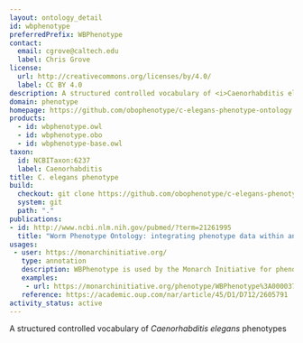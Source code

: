 ```yaml
---
layout: ontology_detail
id: wbphenotype
preferredPrefix: WBPhenotype
contact:
  email: cgrove@caltech.edu
  label: Chris Grove
license:
  url: http://creativecommons.org/licenses/by/4.0/
  label: CC BY 4.0
description: A structured controlled vocabulary of <i>Caenorhabditis elegans</i> phenotypes
domain: phenotype
homepage: https://github.com/obophenotype/c-elegans-phenotype-ontology
products:
  - id: wbphenotype.owl
  - id: wbphenotype.obo
  - id: wbphenotype-base.owl
taxon:
  id: NCBITaxon:6237
  label: Caenorhabditis
title: C. elegans phenotype
build:
  checkout: git clone https://github.com/obophenotype/c-elegans-phenotype-ontology.git
  system: git
  path: "."
publications:
- id: http://www.ncbi.nlm.nih.gov/pubmed/?term=21261995
  title: "Worm Phenotype Ontology: integrating phenotype data within and beyond the C. elegans community."
usages:
 - user: https://monarchinitiative.org/
   type: annotation
   description: WBPhenotype is used by the Monarch Initiative for phenotype annotations.
   examples:
    - url: https://monarchinitiative.org/phenotype/WBPhenotype%3A0000370
   reference: https://academic.oup.com/nar/article/45/D1/D712/2605791
activity_status: active
---
```


A structured controlled vocabulary of <i>Caenorhabditis elegans</i> phenotypes
